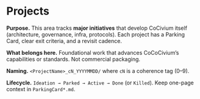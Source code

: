 # Projects

**Purpose.** This area tracks **major initiatives** that develop CoCivium itself (architecture, governance, infra, protocols).  Each project has a Parking Card, clear exit criteria, and a revisit cadence.  

**What belongs here.** Foundational work that advances CoCoCivium’s capabilities or standards.  Not commercial packaging.  

**Naming.** `<ProjectName>_cN_YYYYMMDD/` where `cN` is a coherence tag (0–9).  

**Lifecycle.** `Ideation → Parked → Active → Done` (or `Killed`).  Keep one-page context in `ParkingCard*.md`.  

